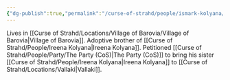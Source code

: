 ```yaml
---
{"dg-publish":true,"permalink":"/curse-of-strahd/people/ismark-kolyana/"}
---
```


Lives in [[Curse of Strahd/Locations/Village of Barovia/Village of Barovia\|Village of Barovia]].
Adoptive brother of [[Curse of Strahd/People/Ireena Kolyana\|Ireena Kolyana]].
Petitioned [[Curse of Strahd/People/Party/The Party (CoS)\|The Party (CoS)]] to bring his sister [[Curse of Strahd/People/Ireena Kolyana\|Ireena Kolyana]] to [[Curse of Strahd/Locations/Vallaki\|Vallaki]].